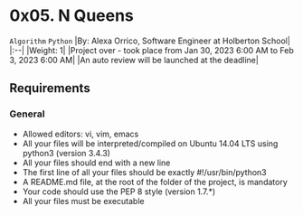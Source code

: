 # 0x05. N Queens

`Algorithm` `Python`
|By: Alexa Orrico, Software Engineer at Holberton School|
|:--|
|Weight: 1|
|Project over - took place from Jan 30, 2023 6:00 AM to Feb 3, 2023 6:00 AM|
|An auto review will be launched at the deadline|

## Requirements

### General

- Allowed editors: vi, vim, emacs
- All your files will be interpreted/compiled on Ubuntu 14.04 LTS using python3 (version 3.4.3)
- All your files should end with a new line
- The first line of all your files should be exactly #!/usr/bin/python3
- A README.md file, at the root of the folder of the project, is mandatory
- Your code should use the PEP 8 style (version 1.7.*)
- All your files must be executable